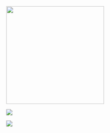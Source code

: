 <a href="http://www.coffeete.ir/Cafepersians">
       <img src="http://www.coffeete.ir/images/buttons/lemonchiffon.png" style="width:260px;" />
</a>

<a href="https://daramet.com/?refid=LDXSO" target="_blank"><img src="https://assets.daramet.com/affiliatebanners/daramet-aff-970.jpg"/></a>

<a href="https://daramet.com/?refid=LDXSO" target="_blank"><img src="https://assets.daramet.com/affiliatebanners/daramet-aff-300.jpg"/></a>